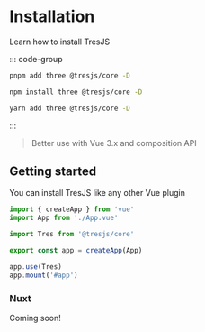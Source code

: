 # Installation

Learn how to install TresJS

::: code-group

```bash [pnpm]
pnpm add three @tresjs/core -D
```

```bash [npm]
npm install three @tresjs/core -D
```

```bash [yarn]
yarn add three @tresjs/core -D
```

:::

> Better use with Vue 3.x and composition API

## Getting started

You can install TresJS like any other Vue plugin

```ts
import { createApp } from 'vue'
import App from './App.vue'

import Tres from '@tresjs/core'

export const app = createApp(App)

app.use(Tres)
app.mount('#app')
```

### Nuxt

Coming soon!
